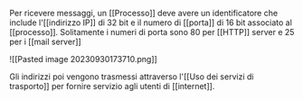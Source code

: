 Per ricevere messaggi, un [[Processo]] deve avere un identificatore che include l'[[indirizzo IP]] di 32 bit e il numero di [[porta]] di 16 bit associato al [[processo]]. Solitamente i numeri di porta sono 80 per [[HTTP]] server e 25 per i [[mail server]]

![[Pasted image 20230930173710.png]]

Gli indirizzi poi vengono trasmessi attraverso l'[[Uso dei servizi di trasporto]] per fornire servizio agli utenti di [[internet]].
